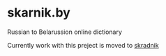 skarnik.by
==========

Russian to Belarussion online dictionary

Currently work with this preject is moved to [skradnik](https://bitbucket.org/devbystep/skradnik)
